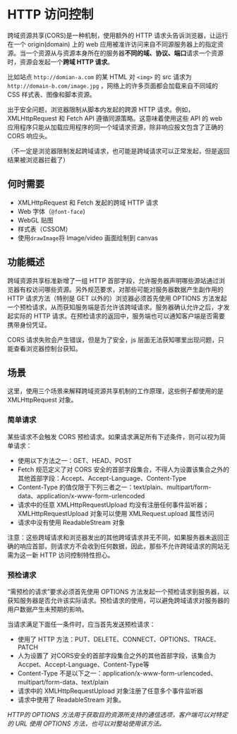 # HTTP 访问控制

跨域资源共享(CORS)是一种机制，使用额外的 HTTP 请求头告诉浏览器，让运行在一个 origin(domain) 上的 web 应用被准许访问来自不同源服务器上的指定资源。当一个资源从与资源本身所在的服务器**不同的域、协议、端口**请求一个资源时，资源会发起一个**跨域 HTTP 请求**。

比如站点 `http://domian-a.com` 的某 HTML 对 `<img>` 的 src 请求为 `http://domain-b.com/image.jpg` ，网络上的许多页面都会加载来自不同域的 CSS 样式表、图像和脚本资源。

出于安全问题，浏览器限制从脚本内发起的跨源 HTTP 请求。例如，XMLHttpRequest 和 Fetch API 遵循同源策略。这意味着使用这些 API 的 web 应用程序只能从加载应用程序的同一个域请求资源，除非响应报文包含了正确的 CORS 响应头。

（不一定是浏览器限制发起跨域请求，也可能是跨域请求可以正常发起，但是返回结果被浏览器拦截了）

## 何时需要

- XMLHttpRequest 和 Fetch 发起的跨域 HTTP 请求
- Web 字体（`@font-face`)
- WebGL 贴图
- 样式表（CSSOM）
- 使用`drawImage`将 Image/video 画面绘制到 canvas

## 功能概述

跨域资源共享标准新增了一组 HTTP 首部字段，允许服务器声明哪些源站通过浏览器有权访问哪些资源。另外规范要求，对那些可能对服务器数据产生副作用的 HTTP 请求方法（特别是 GET 以外的）浏览器必须首先使用 OPTIONS 方法发起一个预检请求，从而获知服务端是否允许该跨域请求。服务器确认允许之后，才发起实际的 HTTP 请求。在预检请求的返回中，服务端也可以通知客户端是否需要携带身份凭证。

CORS 请求失败会产生错误，但是为了安全，js 层面无法获知哪里出现问题，只能查看浏览器控制台获知。

## 场景

这里，使用三个场景来解释跨域资源共享机制的工作原理，这些例子都使用的是 XMLHttpRequest 对象。

### 简单请求

某些请求不会触发 CORS 预检请求。如果请求满足所有下述条件，则可以视为简单请求：
- 使用以下方法之一：GET、HEAD、POST
- Fetch 规范定义了对 CORS 安全的首部字段集合，不得人为设置该集合之外的其他首部字段：Accept、Accept-Language、Content-Type
- Content-Type 的值仅限于下列三者之一：text/plain、multipart/form-data、application/x-www-form-urlencoded
- 请求中的任意 XMLHttpRequestUpload 均没有注册任何事件监听器；XMLHttpRequestUpload 对象可以使用 XMLRequest.upload 属性访问
- 请求中没有使用 ReadableStream 对象

注意：这些跨域请求和浏览器发出的其他跨域请求并无不同，如果服务器未返回正确的响应首部，则请求方不会收到任何数据，因此，那些不允许跨域请求的网站无需为这一新 HTTP 访问控制特性担心。

### 预检请求

“需预检的请求”要求必须首先使用 OPTIONS 方法发起一个预检请求到服务器，以获知服务器是否允许该实际请求。预检请求的使用，可以避免跨域请求对服务器的用户数据产生未预期的影响。

当请求满足下面任一条件时，应当首先发送预检请求：

- 使用了 HTTP 方法：PUT、DELETE、CONNECT、OPTIONS、TRACE、PATCH
- 人为设置了 对CORS安全的首部字段集合之外的其他首部字段，该集合为Accpet、Accept-Language、Content-Type等
- Content-Type 不是以下之一：application/x-www-form-urlencoded、multipart/form-data、text/plain
- 请求中的 XMLHttpRequestUpload 对象注册了任意多个事件监听器
- 请求中使用了 ReadableStream 对象。

*HTTP的 OPTIONS 方法用于获取目的资源所支持的通信选项，客户端可以对特定的 URL 使用 OPTIONS 方法，也可以对整站使用该方法。*